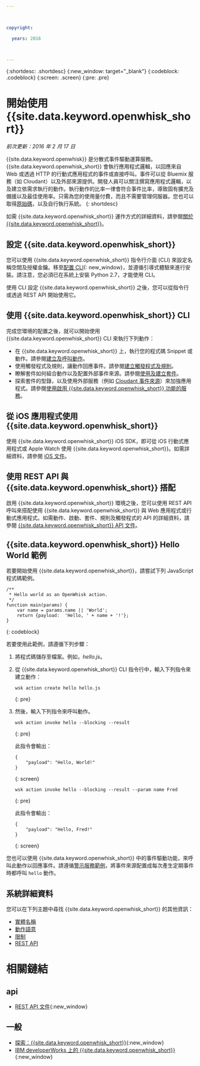 ```yaml
---

 

copyright:

  years: 2016

 

---
```


{:shortdesc: .shortdesc}
{:new_window: target="_blank"}
{:codeblock: .codeblock}
{:screen: .screen}
{:pre: .pre}

# 開始使用 {{site.data.keyword.openwhisk_short}}
*前次更新：2016 年 2 月 17 日*

{{site.data.keyword.openwhisk}} 是分散式事件驅動運算服務。{{site.data.keyword.openwhisk_short}} 會執行應用程式邏輯，以回應來自 Web 或透過 HTTP 的行動式應用程式的事件或直接呼叫。事件可以從 Bluemix 服務（如 Cloudant）以及外部來源提供。開發人員可以關注撰寫應用程式邏輯，以及建立依需求執行的動作。執行動作的比率一律會符合事件比率，導致固有擴充及備援以及最佳使用率。只需為您的使用量付費，而且不需要管理伺服器。您也可以取得[原始碼](https://github.com/openwhisk/openwhisk)，以及自行執行系統。
{: shortdesc}

如需 {{site.data.keyword.openwhisk_short}} 運作方式的詳細資料，請參閱[關於 {{site.data.keyword.openwhisk_short}}](./openwhisk_about.html)。

## 設定 {{site.data.keyword.openwhisk_short}}
您可以使用 {{site.data.keyword.openwhisk_short}} 指令行介面 (CLI) 來設定名稱空間及授權金鑰。移至[配置 CLI](https://console.{DomainName}/openwhisk/cli){: new_window}，並遵循引導式體驗來進行安裝。請注意，您必須已在系統上安裝 Python 2.7，才能使用 CLI。

使用 CLI 設定 {{site.data.keyword.openwhisk_short}} 之後，您可以從指令行或透過 REST API 開始使用它。

## 使用 {{site.data.keyword.openwhisk_short}} CLI
完成您環境的配置之後，就可以開始使用 {{site.data.keyword.openwhisk_short}} CLI 來執行下列動作：

* 在 {{site.data.keyword.openwhisk_short}} 上，執行您的程式碼 Snippet 或動作。請參閱[建立及呼叫動作](./openwhisk_actions.html)。
* 使用觸發程式及規則，讓動作回應事件。請參閱[建立觸發程式及規則](./openwhisk_triggers_rules.html)。
* 瞭解套件如何組合動作以及配置外部事件來源。請參閱[使用及建立套件](./openwhisk_packages.html)。
* 探索套件的型錄，以及使用外部服務（例如 [Cloudant 事件來源](./openwhisk_catalog.html#openwhisk_catalog_cloudant)）來加強應用程式。請參閱[使用啟用 {{site.data.keyword.openwhisk_short}} 功能的服務](./openwhisk_catalog.html)。


## 從 iOS 應用程式使用 {{site.data.keyword.openwhisk_short}}
使用 {{site.data.keyword.openwhisk_short}} iOS SDK，即可從 iOS 行動式應用程式或 Apple Watch 使用 {{site.data.keyword.openwhisk_short}}。如需詳細資料，請參閱 [iOS 文件](./openwhisk_mobile_sdk.html)。

## 使用 REST API 與 {{site.data.keyword.openwhisk_short}} 搭配
啟用 {{site.data.keyword.openwhisk_short}} 環境之後，您可以使用 REST API 呼叫來搭配使用 {{site.data.keyword.openwhisk_short}} 與 Web 應用程式或行動式應用程式。如需動作、啟動、套件、規則及觸發程式的 API 的詳細資料，請參閱 [{{site.data.keyword.openwhisk_short}} API 文件](https://new-console.{DomainName}/apidocs/98)。

## {{site.data.keyword.openwhisk_short}} Hello World 範例
若要開始使用 {{site.data.keyword.openwhisk_short}}，請嘗試下列 JavaScript 程式碼範例。

```
/**
 * Hello world as an OpenWhisk action.
 */
function main(params) {
    var name = params.name || 'World';
    return {payload:  'Hello, ' + name + '!'};
}
```
{: codeblock}

若要使用此範例，請遵循下列步驟：

1. 將程式碼儲存至檔案。例如，*hello.js*。

2. 從 {{site.data.keyword.openwhisk_short}} CLI 指令行中，輸入下列指令來建立動作：

    ```
    wsk action create hello hello.js
    ```
    {: pre}

3. 然後，輸入下列指令來呼叫動作。

    ```
    wsk action invoke hello --blocking --result
    ```
    {: pre}  

    此指令會輸出：

    ```
    {
        "payload": "Hello, World!"
    }
    ```
    {: screen}

    ```
    wsk action invoke hello --blocking --result --param name Fred
    ```
    {: pre}  

    此指令會輸出：

    ```
    {
        "payload": "Hello, Fred!"
    }
    ```
    {: screen}

您也可以使用 {{site.data.keyword.openwhisk_short}} 中的事件驅動功能，來呼叫此動作以回應事件。請遵循[警示服務範例](./openwhisk_packages.html#openwhisk_packages_trigger)，將事件來源配置成每次產生定期事件時都呼叫 `hello` 動作。


## 系統詳細資料

您可以在下列主題中尋找 {{site.data.keyword.openwhisk_short}} 的其他資訊：

* [實體名稱](./openwhisk_reference.html#openwhisk_entities)
* [動作語意](./openwhisk_reference.html#openwhisk_semantics)
* [限制](./openwhisk_reference.html#openwhisk_syslimits)
* [REST API](https://new-console.{DomainName}/apidocs/98)

# 相關鏈結
## api
* [REST API 文件](https://new-console.{DomainName}/apidocs/98){:new_window}

## 一般
* [探索：{{site.data.keyword.openwhisk_short}}](http://www.ibm.com/cloud-computing/bluemix/openwhisk/){:new_window}
* [IBM developerWorks 上的 {{site.data.keyword.openwhisk_short}}](https://developer.ibm.com/openwhisk/){:new_window}
